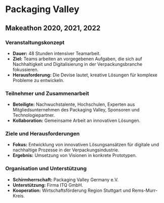 # Packaging Valley

## Makeathon 2020, 2021, 2022

### Veranstaltungskonzept

- **Dauer:** 48 Stunden intensiver Teamarbeit.
- **Ziel:** Teams arbeiten an vorgegebenen Aufgaben, die sich auf Nachhaltigkeit und Digitalisierung in der Verpackungsbranche fokussieren.
- **Herausforderung:** Die Devise lautet, kreative Lösungen für komplexe Probleme zu entwickeln.

### Teilnehmer und Zusammenarbeit

- **Beteiligte:** Nachwuchstalente, Hochschulen, Experten aus Mitgliedsunternehmen des Packaging Valley, Sponsoren und Technologiepartner.
- **Kollaboration:** Gemeinsame Arbeit an innovativen Lösungen.

### Ziele und Herausforderungen

- **Fokus:** Entwicklung von innovativen Lösungsansätzen für digitale und nachhaltige Prozesse in der Verpackungsindustrie.
- **Ergebnis:** Umsetzung von Visionen in konkrete Prototypen.

### Organisation und Unterstützung

- **Schirmherrschaft:** Packaging Valley Germany e.V.
- **Unterstützung:** Firma ITQ GmbH.
- **Kooperation:** Wirtschaftsförderung Region Stuttgart und Rems-Murr-Kreis.
